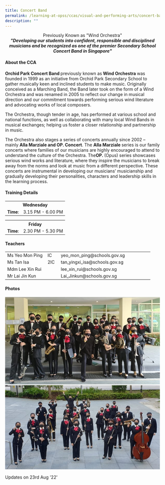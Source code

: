 ```yaml
---
title: Concert Band
permalink: /learning-at-opss/ccas/visual-and-performing-arts/concert-band
description: ""
---
```

<p style="text-align: center;">Previously Known as "Wind Orchestra"<br /><strong><em>"</em></strong><strong><em>Developing our students into confident, responsible and disciplined musicians and be recognized as one of the premier Secondary School Concert Band in Singapore</em></strong><strong><em>"</em></strong></p>
<h4>About the CCA</h4>
<p><strong>Orchid Park Concert Band&nbsp;</strong>previously&nbsp;known as<strong>&nbsp;Wind Orchestra&nbsp;</strong>was founded in 1999 as an initiative from Orchid Park Secondary School to gather musically keen and inclined students to make music. Originally conceived as a Marching Band, the Band later took on the form of a Wind Orchestra and was renamed in 2005 to reflect our change in musical direction and our commitment towards performing serious wind literature and advocating works of local composers.&nbsp;</p>
<p>The Orchestra, though tender in age, has performed at various school and national functions, as well as collaborating with many local Wind Bands in musical exchanges; helping us foster a closer relationship and partnership in music.&nbsp;</p>
<p>The Orchestra also stages a series of concerts annually since 2002 &ndash; mainly&nbsp;<strong>Alla Marziale and OP. Concert</strong>.&nbsp;The&nbsp;<strong>Alla Marziale&nbsp;</strong>series is our family concerts where families of our musicians are highly encouraged to attend to understand the culture of the Orchestra. The<strong>OP.&nbsp;</strong>(Opus) series showcases serious wind works and literature, where they inspire the musicians to break away from the norms and look at music from a different perspective. These concerts are instrumental in developing our musicians&rsquo; musicianship and gradually developing their personalities, characters and leadership skills in the learning process.</p>
<h4>Training Details</h4>
<table>
<tbody>
<tr>
<th style="text-align: center;" colspan="2">Wednesday</th>
</tr>
<tr>
<td style="text-align: center;"><strong>Time</strong>:</td>
<td style="text-align: center;">3.15 PM - 6.00 PM</td>
</tr>
</tbody>
</table>
<table>
<tbody>
<tr style="text-align: center;">
<th style="text-align: center;" colspan="2">Friday</th>
</tr>
<tr>
<td style="text-align: center;"><strong>Time</strong>:</td>
<td style="text-align: center;">2.30 PM - 5.30 PM</td>
</tr>
</tbody>
</table>
<h4>Teachers</h4>
<table style="width: 473px;">
<tbody>
<tr>
<td style="width: 127.281px;">Ms Yeo Mon Ping</td>
<td style="width: 30.0625px;">IC</td>
<td style="width: 293.656px;">yeo_mon_ping@schools.gov.sg</td>
</tr>
<tr>
<td style="width: 127.281px;">Ms Tan Isa</td>
<td style="width: 30.0625px;">2IC</td>
<td style="width: 293.656px;">tan_yingxi_isa@schools.gov.sg</td>
</tr>
<tr>
<td style="width: 127.281px;">Mdm Lee Xin Rui</td>
<td style="width: 30.0625px;">&nbsp;</td>
<td style="width: 293.656px;">lee_xin_rui@schools.gov.sg</td>
</tr>
<tr>
<td style="width: 127.281px;">Mr Lai Jin Kun</td>
<td style="width: 30.0625px;">&nbsp;</td>
<td style="width: 293.656px;">Lai_Jinkun@schools.gov.sg</td>
</tr>
</tbody>
</table>
<h4>Photos</h4>
<img src="/images/cband1.jpg"><br>
<img src="/images/cband2.jpg">
<p>Updates on 23rd Aug '22'</p>